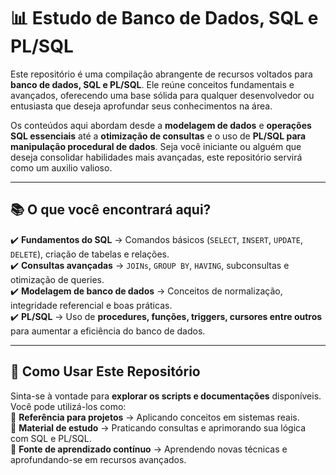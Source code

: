 # 📊 Estudo de Banco de Dados, SQL e PL/SQL

Este repositório é uma compilação abrangente de recursos voltados para **banco de dados, SQL e PL/SQL**. Ele reúne conceitos fundamentais e avançados, oferecendo uma base sólida para qualquer desenvolvedor ou entusiasta que deseja aprofundar seus conhecimentos na área.

Os conteúdos aqui abordam desde a **modelagem de dados** e **operações SQL essenciais** até a **otimização de consultas** e o uso de **PL/SQL para manipulação procedural de dados**. Seja você iniciante ou alguém que deseja consolidar habilidades mais avançadas, este repositório servirá como um auxilio valioso.

---

## 📚 O que você encontrará aqui?
✔️ **Fundamentos do SQL** → Comandos básicos (`SELECT`, `INSERT`, `UPDATE`, `DELETE`), criação de tabelas e relações.  
✔️ **Consultas avançadas** → `JOINs`, `GROUP BY`, `HAVING`, subconsultas e otimização de queries.  
✔️ **Modelagem de banco de dados** → Conceitos de normalização, integridade referencial e boas práticas.  
✔️ **PL/SQL** → Uso de **procedures, funções, triggers, cursores entre outros** para aumentar a eficiência do banco de dados.  

---

## 🚀 Como Usar Este Repositório
Sinta-se à vontade para **explorar os scripts e documentações** disponíveis. Você pode utilizá-los como:  
🔹 **Referência para projetos** → Aplicando conceitos em sistemas reais.  
🔹 **Material de estudo** → Praticando consultas e aprimorando sua lógica com SQL e PL/SQL.  
🔹 **Fonte de aprendizado contínuo** → Aprendendo novas técnicas e aprofundando-se em recursos avançados.  

